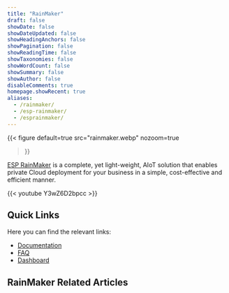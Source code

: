 ```yaml
---
title: "RainMaker"
draft: false
showDate: false
showDateUpdated: false
showHeadingAnchors: false
showPagination: false
showReadingTime: false
showTaxonomies: false
showWordCount: false
showSummary: false
showAuthor: false
disableComments: true
homepage.showRecent: true
aliases:
  - /rainmaker/
  - /esp-rainmaker/
  - /esprainmaker/
---
```


{{< figure
    default=true
    src="rainmaker.webp"
    nozoom=true
>}}

[ESP RainMaker](https://rainmaker.espressif.com/) is a complete, yet light-weight, AIoT solution that enables private Cloud deployment for your business in a simple, cost-effective and efficient manner.

{{< youtube Y3wZ6D2bpcc >}}

## Quick Links

Here you can find the relevant links:

- [Documentation](https://rainmaker.espressif.com/docs/intro)
- [FAQ](https://rainmaker.espressif.com/docs/faqs)
- [Dashboard](https://dashboard.rainmaker.espressif.com)

## RainMaker Related Articles
